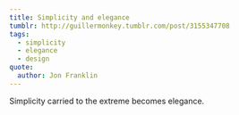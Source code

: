 ```yaml
---
title: Simplicity and elegance
tumblr: http://guillermonkey.tumblr.com/post/3155347708
tags:
  - simplicity
  - elegance
  - design
quote:
  author: Jon Franklin
---
```


Simplicity carried to the extreme becomes elegance.

